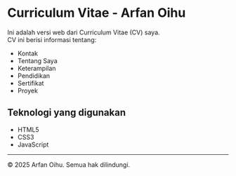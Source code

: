 # Curriculum Vitae - Arfan Oihu

Ini adalah versi web dari Curriculum Vitae (CV) saya.  
CV ini berisi informasi tentang:
- Kontak
- Tentang Saya
- Keterampilan
- Pendidikan
- Sertifikat
- Proyek

## Teknologi yang digunakan
- HTML5
- CSS3
- JavaScript

---

© 2025 Arfan Oihu. Semua hak dilindungi.
